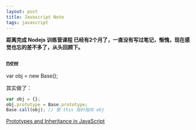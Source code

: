 ```yaml
---
layout: post
title: Javascript Note
tags: javascript
---
```


**距离完成 Nodejs 训练营课程 已经有2个月了，一直没有写过笔记，惭愧，现在感觉也忘的差不多了，从头回顾下。**

### [new](http://coolshell.cn/articles/6668.html)
  var obj = new Base();

  其实做了：

  ```js
  var obj = {};
  obj.prototype = Base.prototype;
  Base.call(obj); // 使 this 指针指向 obj
  ```


[Prototypes and Inheritance in JavaScript](http://msdn.microsoft.com/en-us/magazine/ff852808.aspx)


